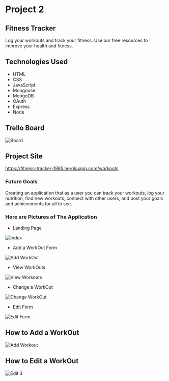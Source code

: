 # **Project 2**

## **Fitness Tracker**

Log your workouts and track your fitness. Use our free resources to improve your health and fitness.

 ## Technologies Used

 - HTML
 - CSS
 - JavaScript
 - Mongoose
 - MongoDB
 - OAuth
 - Express
 - Node

 ## Trello Board

 ![Board](https://user-images.githubusercontent.com/69698724/100534530-c5fd6080-31c4-11eb-97ba-1a9155ef5269.png)

 ## Project Site
 
 https://fitness-tracker-1985.herokuapp.com/workouts

 ### Future Goals

 Creating an application that as a user you can track your workouts, log your nutrition, find new workouts, connect with other users, and post your goals and achievements for all to see. 

 ### Here are Pictures of The Application

- Landing Page

![Index](https://user-images.githubusercontent.com/69698724/100533791-11ac0c00-31bd-11eb-929c-787b1dbd876b.png)

- Add a WorkOut Form

![Add WorkOut](https://user-images.githubusercontent.com/69698724/100533797-25577280-31bd-11eb-8ef1-c58036b1f303.png)

- View WorkOuts

![View Workouts](https://user-images.githubusercontent.com/69698724/100533799-343e2500-31bd-11eb-9c7a-68977dce078d.png)

- Change a WorkOut

![Change WorkOut](https://user-images.githubusercontent.com/69698724/100533804-44560480-31bd-11eb-8d98-66fe32e1ecdb.png)

- Edit Form

![Edit Form](https://user-images.githubusercontent.com/69698724/100533809-50da5d00-31bd-11eb-8354-155ac30a3164.png)

## How to Add a WorkOut

![Add Workout](https://user-images.githubusercontent.com/69698724/100534238-7c5f4680-31c1-11eb-9285-d2fc150497c9.gif)

## How to Edit a WorkOut

![Edit 3](https://user-images.githubusercontent.com/69698724/100534483-3061d100-31c4-11eb-8e35-290b2c8db3c1.gif)

